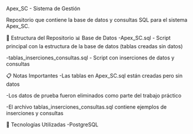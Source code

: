 Apex_SC - Sistema de Gestión

Repositorio que contiene la base de datos y consultas SQL para el sistema Apex_SC.

📁 Estructura del Repositorio
📊 Base de Datos
-Apex_SC.sql - Script principal con la estructura de la base de datos (tablas creadas sin datos)

-tablas_inserciones_consultas.sql - Script con inserciones de datos y consultas

📋 Notas Importantes
-Las tablas en Apex_SC.sql están creadas pero sin datos

-Los datos de prueba fueron eliminados como parte del trabajo práctico

-El archivo tablas_inserciones_consultas.sql contiene ejemplos de inserciones y consultas

🔧 Tecnologías Utilizadas
-PostgreSQL
